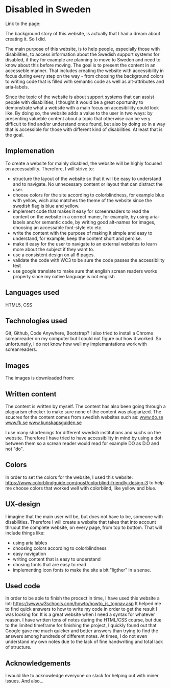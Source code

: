 # Disabled in Sweden
Link to the page:

The background story of this website, is actually that I had a dream about creating it. So I did.

The main purpose of this website, is to help people, especially those with disabilities, to access information about the Swedish support systems for disabled, if they for example are planning to move to Sweden and need to know about this before moving. The goal is to present the content in an accesseble manner. That includes creating the website with accessibility in focus during every step on the way - from choosing the background colors to writing code that is filled with semantic code as well as alt-attributes and aria-labels.

Since the topic of the website is about support systems that can assist people with disabilities, I thought it would be a great oportunity to demonstrate what a website with a main focus on accesibiliity could look like. By doing so, the website adds a value to the user in two ways: by presenting valueble content about a topic that otherwise can be very difficult to find and/or understand once found, but also by doing so in a way that is accessible for those with different kind of disabilities. At least that is the goal.


## Implemenation

To create a website for mainly disabled, the website will be highly focused on accessability. Therefore, I will strive to:

* structure the layout of the website so that it will be easy to understand and to navigate. No unnecessary content or layout that can distract the user.
* choose colors for the site according to colorblindness, for example blue with yellow, wich also matches the theme of the website since the swedish flag is blue and yellow.
* implement code that makes it easy for screenreaders to read the content on the website in a correct maner, for example, by using aria-labels and/or semantic code, by writing good alt-names for images, choosing an accessable font-style etc etc.
* write the content with the purpose of making it simple and easy to understand, for example, keep the content short and percise. 
* make it easy for the user to navigate to an external websites to learn more about the subject if they want to.
* use a consistent design on all 6 pages.
* validate the code with WC3 to be sure the code passes the accessibility test 
* use google translate to make sure that english screan readers works properly since my native language is not english

## Languages used
HTML5, CSS


## Technologies used
Git, Github, Code Anywhere, Bootstrap? 
I also tried to install a Chrome screanreader on my computer but I could not figure out how it worked. So unfortunatly, I do not know how well my implemantations work with screanreaders.

## Images
The images is downloaded from: 

## Written content
The content is written by myself. The content has also been going through a plagiarism checker to make sure none of the content was plagiarized. 
The soucres for the content comes from swedish websites such as: 
www.do.se
www.fk.se
www.kunskapsguiden.se

I use many shortenings for different swedish institutions and suchs on the website. Therefore I have tried to have accessibility in mind by using a dot between them so a screan reader would read for example DO as D.O and not "do".

## Colors
In order to set the colors for the website, I used this website: https://www.colorblindguide.com/post/colorblind-friendly-design-3 to help me choose colors that worked well with colorblind, like yellow and blue.


## UX-design
I imagine that the main user will be, but does not have to be, someone with disabilities. Therefore I will create a website that takes that into account thruout the complete website, on every page, from top to bottom. That will include things like: 

* using aria lables
* choosing colors according to colorblindness
* easy navigation
* writing content that is easy to understand
* chosing fonts that are easy to read
* implementing icon fonts to make the site a bit "ligther" in a sense.  

## Used code
In order to be able to finish the procect in time, I have used this website a lot:
https://www.w3schools.com/howto/howto_js_topnav.asp
It helped me to find quick answers to how to write my code in order to get the result I was looking for. It is a great website when I need a syntax for whatever reason. 
I have written tons of notes during the HTML/CSS course, but due to the limited timeframe for finishing the project, I quickly found out that Google gave me much quicker and better answers than trying to find the answers among hundreds of different notes. At times, I do not even understand my own notes due to the lack of fine handwriting and total lack of structure.

## Acknowledgements
I would like to acknowledge everyone on slack for helping out with miner issues. And also...
